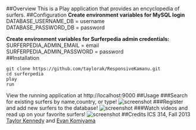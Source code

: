##Overview
This is a Play application that provides an encyclopedia of surfers.
##Configuration
**Create environment variables for MySQL login**   
DATABASE_USERNAME_DB = username  
DATABASE_PASSWORD_DB = password  

**Create environment variables for Surferpedia admin credentials:**  
SURFERPEDIA_ADMIN_EMAIL = email  
SURFERPEDIA_ADMIN_PASSWORD = password  
##Installation
```
git clone https://github.com/taylorak/ResponsiveKamanu.git  
cd surferpedia  
play  
run
```  
View the running application at http://localhost:9000
##Usage
###Search for existing surfers by name,country, or type!
![screenshot](https://raw.github.com/taylorak/surferpedia/master/public/images/Home.png)
###Register and add new surfers to the database!
![screenshot](https://raw.github.com/taylorak/surferpedia/master/public/images/New_Surfer.png)
###Watch videos and read up on your favorite surfers!
![screenshot](https://raw.github.com/taylorak/surferpedia/master/public/images/Surfer.png)
##Credits
ICS 314, Fall 2013  
[Taylor Kennedy](https://github.com/taylorak/) and [Evan Komiyama](https://github.com/ekomiyama)
